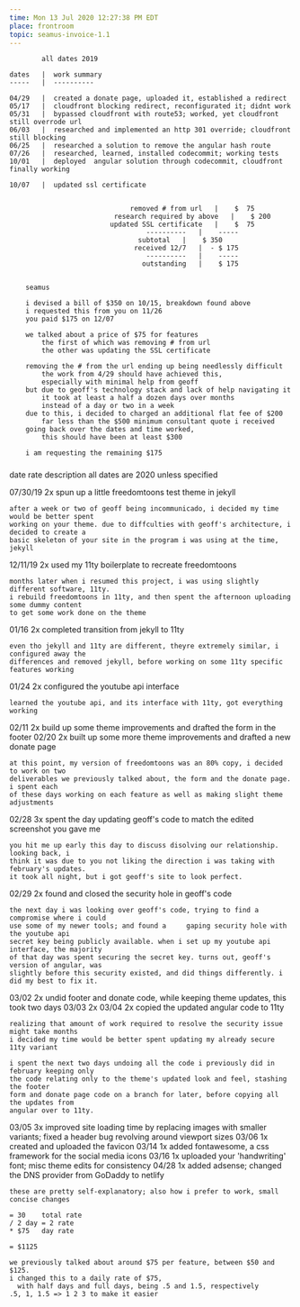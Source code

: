 ```yaml
---
time: Mon 13 Jul 2020 12:27:38 PM EDT
place: frontroom
topic: seamus-invoice-1.1
---
```


			all dates 2019

	dates	|  work summary
	-----	|  ----------

	04/29	|  created a donate page, uploaded it, established a redirect
	05/17	|  cloudfront blocking redirect, reconfigurated it; didnt work
	05/31	|  bypassed cloudfront with route53; worked, yet cloudfront still overrode url
	06/03	|  researched and implemented an http 301 override; cloudfront still blocking
	06/25	|  researched a solution to remove the angular hash route
	07/26	|  researched, learned, installed codecommit; working tests 
	10/01	|  deployed  angular solution through codecommit, cloudfront finally working

	10/07	|  updated ssl certificate


							      removed # from url   |    $  75
						      research required by above   |    $ 200
							 updated SSL certificate   |    $  75
								      ----------   |	-----
									subtotal   |    $ 350
								   received 12/7   |  - $ 175
								      ----------   |	-----
								     outstanding   |    $ 175


		seamus

		i devised a bill of $350 on 10/15, breakdown found above
		i requested this from you on 11/26
		you paid $175 on 12/07

		we talked about a price of $75 for features 
			the first of which was removing # from url
			the other was updating the SSL certificate

		removing the # from the url ending up being needlessly difficult
			the work from 4/29 should have achieved this,
			especially with minimal help from geoff
		but due to geoff's technology stack and lack of help navigating it
			it took at least a half a dozen days over months
			instead of a day or two in a week
		due to this, i decided to charged an additional flat fee of $200
			far less than the $500 minimum consultant quote i received
		going back over the dates and time worked, 
			this should have been at least $300

		i am requesting the remaining $175

###

  date	  rate	description		all dates are 2020 unless specified
	
07/30/19   2x	spun up a little freedomtoons test theme in jekyll

	after a week or two of geoff being incommunicado, i decided my time would be better spent
	working on your theme. due to diffculties with geoff's architecture, i decided to create a
	basic skeleton of your site in the program i was using at the time, jekyll

12/11/19   2x	used my 11ty boilerplate to recreate freedomtoons

	months later when i resumed this project, i was using slightly different software, 11ty.
	i rebuild freedomtoons in 11ty, and then spent the afternoon uploading some dummy content
	to get some work done on the theme

01/16	   2x	completed transition from jekyll to 11ty

	even tho jekyll and 11ty are different, theyre extremely similar, i configured away the
	differences and removed jekyll, before working on some 11ty specific features working

01/24	   2x	configured the youtube api interface

	learned the youtube api, and its interface with 11ty, got everything working 

02/11	   2x	build up some theme improvements and drafted the form in the footer
02/20	   2x	built up some more theme improvements and drafted a new donate page

	at this point, my version of freedomtoons was an 80% copy, i decided to work on two
	deliverables we previously talked about, the form and the donate page. i spent each
	of these days working on each feature as well as making slight theme adjustments

02/28	   3x	spent the day updating geoff's code to match the edited screenshot you gave me

	you hit me up early this day to discuss disolving our relationship. looking back, i 
	think it was due to you not liking the direction i was taking with february's updates.
	it took all night, but i got geoff's site to look perfect.

02/29	   2x	found and closed the security hole in geoff's code

	the next day i was looking over geoff's code, trying to find a compromise where i could
	use some of my newer tools; and found a 	gaping security hole with the youtube api 
	secret key being publicly available. when i set up my youtube api interface, the majority 
	of that day was spent securing the secret key. turns out, geoff's version of angular, was 
	slightly before this security existed, and did things differently. i did my best to fix it.

03/02	   2x	undid footer and donate code, while keeping theme updates, this took two days
03/03	   2x 
03/04	   2x	copied the updated angular code to 11ty

	realizing that amount of work required to resolve the security issue might take months
	i decided my time would be better spent updating my already secure 11ty variant 

	i spent the next two days undoing all the code i previously did in february keeping only 
	the code relating only to the theme's updated look and feel, stashing the footer 
	form and donate page code on a branch for later, before copying all the updates from
	angular over to 11ty.

03/05	   3x	improved site loading time by replacing images with smaller variants;
		  fixed a header bug revolving around viewport sizes
03/06	   1x	created and uploaded the favicon
03/14	   1x	added fontawesome, a css framework for the  social media icons
03/16	   1x	uploaded your 'handwriting' font; misc theme edits for consistency
04/28	   1x	added adsense; changed the DNS provider from GoDaddy to netlify

	these are pretty self-explanatory; also how i prefer to work, small concise changes

	= 30	total rate		
	/ 2	day = 2 rate
	* $75	day rate

	= $1125

	we previously talked about around $75 per feature, between $50 and $125.
	i changed this to a daily rate of $75, 
	  with half days and full days, being .5 and 1.5, respectively 
	.5, 1, 1.5 => 1 2 3 to make it easier
